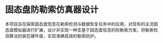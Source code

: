 # 固态盘防勒索仿真器设计
本项目旨在探索固态盘信息在勒索检测与数据恢复任务中的应用，对现有的主流固态盘模拟器进行扩展，设计并实现一种支基于固态盘信息的防勒索方案，将勒索检测算法封装在硬件层，实现准确高效的勒索防护。
